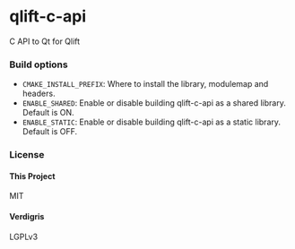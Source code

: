 # qlift-c-api
C API to Qt for Qlift

### Build options

- `CMAKE_INSTALL_PREFIX`: Where to install the library, modulemap and headers.
- `ENABLE_SHARED`: Enable or disable building qlift-c-api as a shared library. Default is ON.
- `ENABLE_STATIC`: Enable or disable building qlift-c-api as a static library. Default is OFF.

### License

#### This Project

MIT

#### Verdigris

LGPLv3

